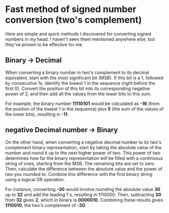 # Fast method of signed number conversion (two's complement)
Here are simple and quick methods I discovered for converting signed numbers in my head. 
I haven't seen them mentioned anywhere else, but they've proven to be effective for me.

## Binary -> Decimal
When converting a binary number in two's complement to its decimal equivalent, start with the most significant bit (MSB). 
If this bit is a 1, followed by consecutive 1s, identify the lowest 1 in the sequence (right before the first 0). 
Convert the position of this bit into its corresponding negative power of 2, and then add all the values from the lower bits to this sum. 

For example, the binary number **11110101** would be calculated as **-16** (from the position of the lowest 1 in the sequence) plus **5** (the sum of the values of the lower bits), resulting in **-11**.

## negative Decimal number -> Binary
On the other hand, when converting a negative decimal number to its two's complement binary representation, 
start by taking the absolute value of the number and round it up to the next higher power of two. 
This power of two determines how far the binary representation will be filled with a continuous string of ones, starting from the MSB. 
The remaining bits are set to zero. Then, calculate the difference between the absolute value and the power of two you rounded to. 
Combine this difference with the first binary string using a logical OR operation. 

For instance, converting **-30** would involve rounding the absolute value **30** up to **32** and add the leading 1´s, resulting in 1110000. 
Then, subtracting **30** from **32** gives **2**, which in binary is **0000010**. Combining these results gives **1110010**, the two's complement of **-30**.
